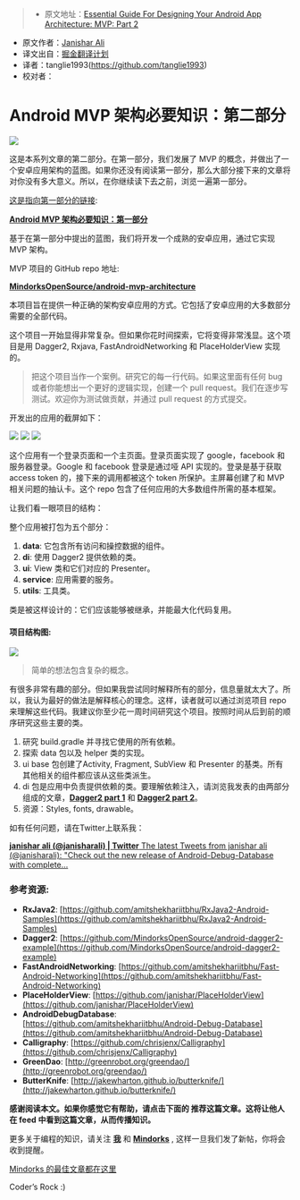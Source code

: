 > * 原文地址：[Essential Guide For Designing Your Android App Architecture: MVP: Part 2](https://blog.mindorks.com/essential-guide-for-designing-your-android-app-architecture-mvp-part-2-b2ac6f3f9637#.k8ic3b2b3)
* 原文作者：[Janishar Ali](https://blog.mindorks.com/@janishar.ali?source=post_header_lockup)
* 译文出自：[掘金翻译计划](https://github.com/xitu/gold-miner)
* 译者：tanglie1993(https://github.com/tanglie1993)
* 校对者：

# Android MVP 架构必要知识：第二部分 #

<img class="progressiveMedia-noscript js-progressiveMedia-inner" src="https://cdn-images-1.medium.com/max/2000/1*eHluapKk6_AaHNd2gkLi3A.png">

这是本系列文章的第二部分。在第一部分，我们发展了 MVP 的概念，并做出了一个安卓应用架构的蓝图。如果你还没有阅读第一部分，那么大部分接下来的文章将对你没有多大意义。所以，在你继续读下去之前，浏览一遍第一部分。


[这是指向第一部分的链接](https://github.com/xitu/gold-miner/blob/master/TODO/essential-guide-for-designing-your-android-app-architecture-mvp-part.md):



[**Android MVP 架构必要知识：第一部分**](https://github.com/xitu/gold-miner/blob/master/TODO/essential-guide-for-designing-your-android-app-architecture-mvp-part.md) 

基于在第一部分中提出的蓝图，我们将开发一个成熟的安卓应用，通过它实现 MVP 架构。

MVP 项目的 GitHub repo 地址:

[**MindorksOpenSource/android-mvp-architecture**](https://github.com/MindorksOpenSource/android-mvp-architecture)

本项目旨在提供一种正确的架构安卓应用的方式。它包括了安卓应用的大多数部分需要的全部代码。

这个项目一开始显得非常复杂。但如果你花时间探索，它将变得非常浅显。这个项目是用 Dagger2, Rxjava, FastAndroidNetworking  和 PlaceHolderView 实现的。

> 把这个项目当作一个案例。研究它的每一行代码。如果这里面有任何 bug 或者你能想出一个更好的逻辑实现，创建一个 pull request。我们在逐步写测试。欢迎你为测试做贡献，并通过 pull request 的方式提交。

开发出的应用的截屏如下：

<img class="progressiveMedia-noscript js-progressiveMedia-inner" src="https://cdn-images-1.medium.com/max/400/1*qJTkiwJEUD8nW3VE5qr-9Q.png">

<img class="progressiveMedia-noscript js-progressiveMedia-inner" src="https://cdn-images-1.medium.com/max/400/1*DO5gQCd9qJ7_WMaIof2eBQ.png">

<img class="progressiveMedia-noscript js-progressiveMedia-inner" src="https://cdn-images-1.medium.com/max/400/1*d4WOBPrzv7N19tfkeY636Q.gif">

这个应用有一个登录页面和一个主页面。登录页面实现了 google，facebook 和服务器登录。Google 和 facebook 登录是通过哑 API  实现的。登录是基于获取 access token 的，接下来的调用都被这个 token 所保护。主屏幕创建了和 MVP 相关问题的抽认卡。这个  repo 包含了任何应用的大多数组件所需的基本框架。

让我们看一眼项目的结构：

整个应用被打包为五个部分：

1. **data**: 它包含所有访问和操控数据的组件。
2. **di**: 使用 Dagger2 提供依赖的类。
3. **ui**: View 类和它们对应的 Presenter。
4. **service**: 应用需要的服务。
5. **utils**: 工具类。

类是被这样设计的：它们应该能够被继承，并能最大化代码复用。

#### 项目结构图: ####

<img class="progressiveMedia-noscript js-progressiveMedia-inner" src="https://cdn-images-1.medium.com/max/1000/1*SnfdPTpsXXSvojWE-joSJw.png">

> 简单的想法包含复杂的概念。

有很多非常有趣的部分。但如果我尝试同时解释所有的部分，信息量就太大了。所以，我认为最好的做法是解释核心的理念。这样，读者就可以通过浏览项目 repo 来理解这些代码。我建议你至少花一周时间研究这个项目。按照时间从后到前的顺序研究这些主要的类。


1. 研究 build.gradle 并寻找它使用的所有依赖。
2. 探索 data 包以及 helper 类的实现。
3. ui base 包创建了Activity, Fragment, SubView 和 Presenter 的基类。所有其他相关的组件都应该从这些类派生。
4. di 包是应用中负责提供依赖的类。要理解依赖注入，请浏览我发表的由两部分组成的文章，[**Dagger2 part 1**](https://blog.mindorks.com/introduction-to-dagger-2-using-dependency-injection-in-android-part-1-223289c2a01b#.bse4rt4mz) 和 [**Dagger2 part 2**](https://blog.mindorks.com/introduction-to-dagger-2-using-dependency-injection-in-android-part-2-b55857911bcd#.lahv7yh36)。
5. 资源：Styles, fonts, drawable。

如有任何问题，请在Twitter上联系我：

[**janishar ali (@janisharali) | Twitter**
The latest Tweets from janishar ali (@janisharali): "Check out the new release of Android-Debug-Database with complete…](https://twitter.com/janisharali)

### 参考资源: ###

- **RxJava2**: [https://github.com/amitshekhariitbhu/RxJava2-Android-Samples](https://github.com/amitshekhariitbhu/RxJava2-Android-Samples) 
- **Dagger2**: [https://github.com/MindorksOpenSource/android-dagger2-example](https://github.com/MindorksOpenSource/android-dagger2-example)
- **FastAndroidNetworking**: [https://github.com/amitshekhariitbhu/Fast-Android-Networking](https://github.com/amitshekhariitbhu/Fast-Android-Networking)
- **PlaceHolderView**: [https://github.com/janishar/PlaceHolderView](https://github.com/janishar/PlaceHolderView)
- **AndroidDebugDatabase**: [https://github.com/amitshekhariitbhu/Android-Debug-Database](https://github.com/amitshekhariitbhu/Android-Debug-Database)
- **Calligraphy**: [https://github.com/chrisjenx/Calligraphy](https://github.com/chrisjenx/Calligraphy)
- **GreenDao**: [http://greenrobot.org/greendao/](http://greenrobot.org/greendao/)
- **ButterKnife**: [http://jakewharton.github.io/butterknife/](http://jakewharton.github.io/butterknife/) 

**感谢阅读本文。如果你感觉它有帮助，请点击下面的 推荐这篇文章。这将让他人在 feed 中看到这篇文章，从而传播知识。**

更多关于编程的知识，请关注 [**我**](https://medium.com/@janishar.ali) 和 [**Mindorks**](https://blog.mindorks.com/) , 这样一旦我们发了新帖，你将会收到提醒。

[Mindorks 的最佳文章都在这里](https://mindorks.com/blogs) 

Coder’s Rock :)
